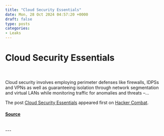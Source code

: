 ```yaml
---
title: "Cloud Security Essentials"
date: Mon, 28 Oct 2024 04:57:20 +0000
draft: false
type: posts
categories: 
- Leaks
---
```

# Cloud Security Essentials

<br/>

<br/>
Cloud security involves employing perimeter defenses like firewalls, IDPSs and VPNs as well as guaranteeing isolation through network segmentation and virtual LANs while monitoring traffic for anomalies and threats –...

The post [Cloud Security Essentials](https://www.hackercombat.com/cloud-security/) appeared first on [Hacker Combat](https://www.hackercombat.com).

#### [Source](https://www.hackercombat.com/cloud-security/)

<br/>
---
